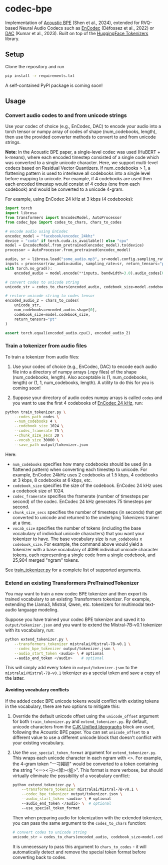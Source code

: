 # codec-bpe
Implementation of [Acoustic BPE](https://arxiv.org/abs/2310.14580) (Shen et al., 2024), extended for RVQ-based Neural Audio Codecs such as [EnCodec](https://github.com/facebookresearch/encodec) (Défossez et al., 2022) or [DAC](https://github.com/descriptinc/descript-audio-codec) (Kumar et al., 2023). Built on top of the [HuggingFace Tokenizers](https://github.com/huggingface/tokenizers) library.

## Setup
Clone the repository and run
```bash
pip install -r requirements.txt
```
A self-contained PyPI package is coming soon!

## Usage

### Convert audio codes to and from unicode strings
Use your codec of choice (e.g., EnCodec, DAC) to encode your audio into a torch tensor or numpy array of codes of shape (num_codebooks, length), then use the provided converter methods to convert to and from unicode strings.

**Note:** In the Acoustic BPE paper, a single-level codec was used (HuBERT + k-means), where each encoded timestep consisted of a single code which was converted to a single unicode character. Here, we support multi-level codecs based on Residual Vector Quantizers. If num_codebooks > 1, a flattening pattern is used to interleave all codebooks into a single level before mapping to unicode. For example, if 4 codebooks are used then each encoded timestep would consist of 4 codes (one from each codebook) and would be converted to a unicode 4-gram.

For example, using EnCodec 24 kHz at 3 kbps (4 codebooks):
```python
import torch
import librosa
from transformers import EncodecModel, AutoProcessor
from codec_bpe import codes_to_chars, chars_to_codes

# encode audio using EnCodec
encodec_model = "facebook/encodec_24khz"
device = "cuda" if torch.cuda.is_available() else "cpu"
model = EncodecModel.from_pretrained(encodec_model).to(device)
processor = AutoProcessor.from_pretrained(encodec_model)

audio, sr = librosa.load("some_audio.mp3", sr=model.config.sampling_rate, mono=True)
inputs = processor(raw_audio=audio, sampling_rate=sr, return_tensors="pt").to(device)
with torch.no_grad():
    encoded_audio = model.encode(**inputs, bandwidth=3.0).audio_codes[0, 0]

# convert codes to unicode string
unicode_str = codes_to_chars(encoded_audio, codebook_size=model.codebook_size)

# restore unicode string to codes tensor
encoded_audio_2 = chars_to_codes(
    unicode_str, 
    num_codebooks=encoded_audio.shape[0], 
    codebook_size=model.codebook_size, 
    return_tensors="pt"
)

assert torch.equal(encoded_audio.cpu(), encoded_audio_2)
```

### Train a tokenizer from audio files
To train a tokenizer from audio files:

1. Use your codec of choice (e.g., EnCodec, DAC) to encode each audio file into a directory of numpy arrays (.npy files) of the shape (num_codebooks, length). Also acceptable is (1, num_codebooks, length) or (1, 1, num_codebooks, length). A utility to do this for you is coming soon!

2. Suppose your directory of audio codes numpy arrays is called `codes` and you want to use the first 4 codebooks of [EnCodec 24 kHz](https://huggingface.co/facebook/encodec_24khz), run:
```bash
python train_tokenizer.py \
    --codes_path codes \
    --num_codebooks 4 \
    --codebook_size 1024 \
    --codec_framerate 75 \
    --chunk_size_secs 30 \
    --vocab_size 30000 \
    --save_path output/tokenizer.json
```
Here: 
- `num_codebooks` specifies how many codebooks should be used (in a flattened pattern) when converting each timestep to unicode. For example, EnCodec 24kHz uses 2 codebooks at 1.5 kbps, 4 codebooks at 3 kbps, 8 codebooks at 6 kbps, etc.
- `codebook_size` specifies the size of the codebook. EnCodec 24 kHz uses a codebook size of 1024.
- `codec_framerate` specifies the framerate (number of timesteps per second) of the codec. EnCodec 24 kHz generates 75 timesteps per second.
- `chunk_size_secs` specifies the number of timesteps (in seconds) that get converted to unicode and returned to the underlying Tokenizers trainer at a time.
- `vocab_size` specifies the number of tokens (including the base vocabulary of individual unicode characters) that you want your tokenizer to have. The base vocabulary size is `num_codebooks` x `codebook_size`. For example, the command above would yield a tokenizer with a base vocabulary of 4096 individual unicode character tokens, each representing a single code from a single codebook, and 25,904 merged "ngram" tokens.

See [train_tokenizer.py](train_tokenizer.py) for a complete list of supported arguments.

### Extend an existing Transformers PreTrainedTokenizer
You may want to train a new codec BPE tokenizer and then export its trained vocabulary to an existing Transformers tokenizer. For example, extending the Llama3, Mistral, Qwen, etc. tokenizers for multimodal text-audio language modeling.

Suppose you have trained your codec BPE tokenizer and saved it to `output/tokenizer.json` and you want to extend the Mistral-7B-v0.1 tokenizer with its vocabulary, run:
```bash
python extend_tokenizer.py \
    --transformers_tokenizer mistralai/Mistral-7B-v0.1 \
    --codec_bpe_tokenizer output/tokenizer.json \
    --audio_start_token <audio> \ # optional
    --audio_end_token </audio>    # optional
```
This will simply add every token in `output/tokenizer.json` to the `mistralai/Mistral-7B-v0.1` tokenizer as a special token and save a copy of the latter. 

#### Avoiding vocabulary conflicts
If the added codec BPE unicode tokens would conflict with existing tokens in the vocabulary, there are two options to mitigate this:

1. Override the default unicode offset using the `unicode_offset` argument for both `train_tokenizer.py` and `extend_tokenizer.py`. By default, unicode characters from the [CJK Unified Ideographs](https://symbl.cc/en/unicode-table/#cjk-unified-ideographs) block are used, following the Acoustic BPE paper. You can set `unicode_offset` to a different value to use a different unicode block that doesn't conflict with your existing vocabulary.

2. Use the `use_special_token_format` argument for `extend_tokenizer.py`. This wraps each unicode character in each ngram with <>. For example, the 4-gram token "一刁嘂娃" would be converted to a token containing the string "\<一>\<刁>\<嘂>\<娃>". This format is more verbose, but should virtually eliminate the possibility of a vocabulary conflict:
    ```bash
    python extend_tokenizer.py \
        --transformers_tokenizer mistralai/Mistral-7B-v0.1 \
        --codec_bpe_tokenizer output/tokenizer.json \
        --audio_start_token <audio> \ # optional
        --audio_end_token </audio> \  # optional
        --use_special_token_format
    ```
    Then when preparing audio for tokenization with the extended tokenizer, you can pass the same argument to the `codes_to_chars` function:
    ```python
    # convert codes to unicode string
    unicode_str = codes_to_chars(encoded_audio, codebook_size=model.codebook_size, use_special_token_format=True)
    ```
    It is unnecessary to pass this argument to `chars_to_codes` - it will automatically detect and remove the special token format before converting back to codes.